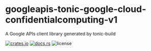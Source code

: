 # googleapis-tonic-google-cloud-confidentialcomputing-v1

A Google APIs client library generated by tonic-build

[![crates.io](https://img.shields.io/crates/v/googleapis-tonic-google-cloud-confidentialcomputing-v1)](https://crates.io/crates/googleapis-tonic-google-cloud-confidentialcomputing-v1)
[![docs.rs](https://img.shields.io/docsrs/googleapis-tonic-google-cloud-confidentialcomputing-v1)](https://docs.rs/googleapis-tonic-google-cloud-confidentialcomputing-v1)
![license](https://img.shields.io/crates/l/googleapis-tonic-google-cloud-confidentialcomputing-v1)
